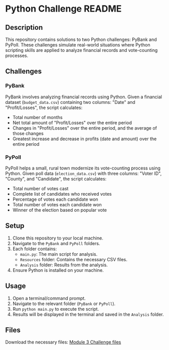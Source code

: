 


# Python Challenge README

## Description
This repository contains solutions to two Python challenges: PyBank and PyPoll. These challenges simulate real-world situations where Python scripting skills are applied to analyze financial records and vote-counting processes.

## Challenges
### PyBank
PyBank involves analyzing financial records using Python. Given a financial dataset (`budget_data.csv`) containing two columns: "Date" and "Profit/Losses", the script calculates:
- Total number of months
- Net total amount of "Profit/Losses" over the entire period
- Changes in "Profit/Losses" over the entire period, and the average of those changes
- Greatest increase and decrease in profits (date and amount) over the entire period

### PyPoll
PyPoll helps a small, rural town modernize its vote-counting process using Python. Given poll data (`election_data.csv`) with three columns: "Voter ID", "County", and "Candidate", the script calculates:
- Total number of votes cast
- Complete list of candidates who received votes
- Percentage of votes each candidate won
- Total number of votes each candidate won
- Winner of the election based on popular vote

## Setup
1. Clone this repository to your local machine.
2. Navigate to the `PyBank` and `PyPoll` folders.
3. Each folder contains:
   - `main.py`: The main script for analysis.
   - `Resources` folder: Contains the necessary CSV files.
   - `Analysis` folder: Results from the analysis.
4. Ensure Python is installed on your machine.

## Usage
1. Open a terminal/command prompt.
2. Navigate to the relevant folder (`PyBank` or `PyPoll`).
3. Run `python main.py` to execute the script.
4. Results will be displayed in the terminal and saved in the `Analysis` folder.

## Files
Download the necessary files:
[Module 3 Challenge files](<link to download the files>)
